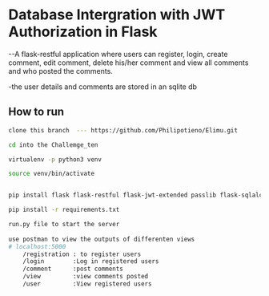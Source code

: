 # Database Intergration with  JWT Authorization in Flask
 --A flask-restful application where users can register, login, create comment, edit comment, delete his/her comment and view all comments and who posted the comments.

 -the user details and comments are stored in an sqlite db

## How to run

``` bash
clone this branch  --- https://github.com/Philipotieno/Elimu.git

cd into the Challemge_ten 

virtualenv -p python3 venv

source venv/bin/activate


pip install flask flask-restful flask-jwt-extended passlib flask-sqlalchemy

pip install -r requirements.txt

run.py file to start the server
	
use postman to view the outputs of differenten views
# localhost:5000
	/registration : to register users
	/login        :Log in registered users
	/comment      :post comments   
	/view         :view comments posted
	/user         :View registered users

```